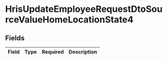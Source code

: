 # HrisUpdateEmployeeRequestDtoSourceValueHomeLocationState4


## Fields

| Field       | Type        | Required    | Description |
| ----------- | ----------- | ----------- | ----------- |